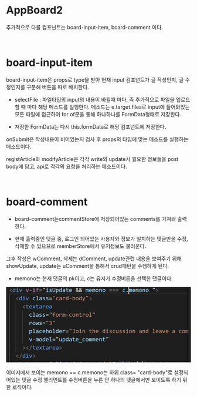 # AppBoard2
추가적으로 다룰 컴포넌트는 board-input-item, board-comment 이다.

<br>


# board-input-item

board-input-item은 props로 type을 받아 현재 input 컴포넌트가 글 작성인지, 글 수정인지를 구분해 버튼을 따로 배치한다.

* selectFile : 파일타입의 input의 내용이 바뀔때 마다, 즉 추가적으로 파일을 업로드 할 때 마다 해당 메소드를 실행한다. 메소드는 e.target.files로 input에 들어와있는 모든 파일에 접근하여 for of문을 통해 하나하나를 FormData형태로 저장한다.


* 저장한 FormData는 다시 this.formData로 해당 컴포넌트에 저장한다.


onSubmit은 작성내용이 비어있는지 검사 후 props의 타입에 맞는 메소드를 실행하는 메소드이다.


registArticle와 modifyArticle은 각각 write와 update시 필요한 정보들을 post body에 담고, api로 각각의 요청을 처리하는 메소드이다.

<br>


# board-comment

* board-comment는commentStore에 저장되어있는 comments를 가져와 출력한다. 

* 현재 출력중인 댓글 중, 로그인 되어있는 사용자와 정보가 일치하는 댓글만을 수정, 삭제할 수 있으므로 memberStore에서 유저정보도 불러온다.


그후 작성은  wComment, 삭제는 dComment, update관련 내용을 보여주기 위해 showUpdate, update는 uComment을 통해서 crud패턴을 수행하게 된다.

* memono는 현재 댓글의 pk이고, c는 유저가 수정버튼을 선택한 댓글이다. 

![](./readmeImage/%EB%8C%93%EA%B8%80%20%EC%9D%B4%EB%AF%B8%EC%A7%80.png)

이미지에서 보이는 memono == c.memono는 하위 class= "card-body"로 설정되어있는 댓글 수정 엘리먼트를 수정버튼을 누른 단 하나의 댓글에서만 보이도록 하기 위한 로직이다.

